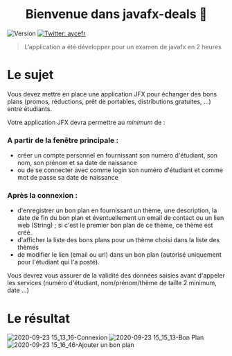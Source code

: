 <h1 align="center">Bienvenue dans javafx-deals 👋</h1>
<p>
  <img alt="Version" src="https://img.shields.io/badge/version-5-blue.svg?cacheSeconds=2592000" />
  <a href="https://twitter.com/aycefr">
    <img alt="Twitter: aycefr" src="https://img.shields.io/twitter/follow/aycefr.svg?style=social" target="_blank" />
  </a>
</p>

> L’application a été développer pour un examen de javafx en 2 heures
# Le sujet

Vous devez mettre en place une application JFX pour échanger des bons plans (promos, réductions, prêt de portables, distributions gratuites, ...)
entre étudiants.

Votre application JFX devra permettre au _minimum_ de :

### A partir de la fenêtre principale :

- créer un compte personnel en fournissant son numéro d'étudiant, son nom, son prénom et sa date de naissance
- ou de se connecter avec comme login son numéro d'étudiant et comme mot de passe sa date de naissance

### Après la connexion :

- d'enregistrer un bon plan en fournissant un thème, une description, la date de fin du bon plan et
éventuellement un email de contact ou un lien web (String) ;
si c'est le premier bon plan de ce thème, ce thème est créé.
- d'afficher la liste des bons plans pour un thème choisi dans la liste des thèmes
- de modifier le lien (email ou url) dans un bon plan
(autorisé uniquement pour l'étudiant qui l'a posté).

Vous devrez vous assurer de la validité des données saisies avant d'appeler les services
(numéro d'étudiant, nom/prénom/thème de taille 2 minimum, date ...)

# Le résultat

![2020-09-23 15_13_16-Connexion](https://user-images.githubusercontent.com/32338891/94018556-08638500-fdb1-11ea-88b2-8f18d8f3d807.png)
![2020-09-23 15_15_13-Bon Plan](https://user-images.githubusercontent.com/32338891/94018582-0f8a9300-fdb1-11ea-846d-6af47df2c459.png)
![2020-09-23 15_16_46-Ajouter un bon plan](https://user-images.githubusercontent.com/32338891/94018600-13b6b080-fdb1-11ea-95fc-8a9cecd8f7ad.png)
